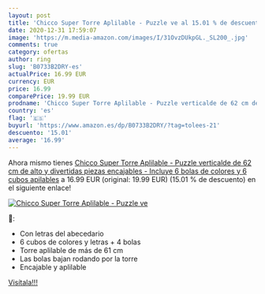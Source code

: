 ```yaml
---
layout: post
title: 'Chicco Super Torre Aplilable - Puzzle ve al 15.01 % de descuento'
date: 2020-12-31 17:59:07
image: 'https://m.media-amazon.com/images/I/31OvzDUkpGL._SL200_.jpg'
comments: true
category: ofertas
author: ring
slug: 'B0733B2DRY-es'
actualPrice: 16.99 EUR
currency: EUR
price: 16.99
comparePrice: 19.99 EUR
prodname: 'Chicco Super Torre Aplilable - Puzzle verticalde de 62 cm de alto y divertidas piezas encajables - Incluye 6 bolas de colores y 6 cubos apilables'
country: 'es'
flag: '🇪🇸'
buyurl: 'https://www.amazon.es/dp/B0733B2DRY/?tag=tolees-21'
descuento: '15.01'
average: '16.99'
---
```


Ahora mismo tienes [Chicco Super Torre Aplilable - Puzzle verticalde de 62 cm de alto y divertidas piezas encajables - Incluye 6 bolas de colores y 6 cubos apilables](https://www.amazon.es/dp/B0733B2DRY/?tag=tolees-21) a 16.99 EUR (original: 19.99 EUR) (15.01 %  de descuento) en el siguiente enlace!

[![Chicco Super Torre Aplilable - Puzzle ve](https://m.media-amazon.com/images/I/31OvzDUkpGL._SL200_.jpg)](https://www.amazon.es/dp/B0733B2DRY/?tag=tolees-21)

🔎:

- Con letras del abecedario
- 6 cubos de colores y letras + 4 bolas
- Torre aplilable de más de 61 cm
- Las bolas bajan rodando por la torre
- Encajable y aplilable

[Visítala!!!](https://www.amazon.es/dp/B0733B2DRY/?tag=tolees-21)
